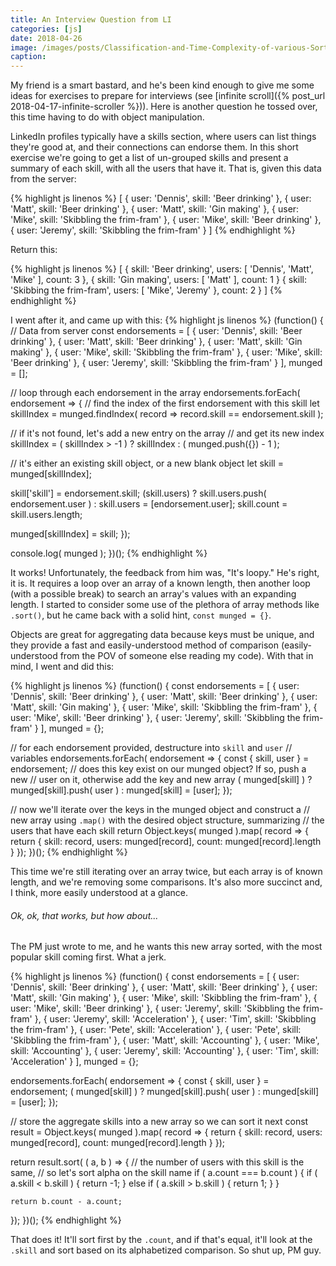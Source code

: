 ```yaml
---
title: An Interview Question from LI
categories: [js]
date: 2018-04-26
image: /images/posts/Classification-and-Time-Complexity-of-various-Sorting-Algorithm.png
caption:
---
```


My friend is a smart bastard, and he's been kind enough to give me some ideas for exercises to prepare for interviews (see [infinite scroll]({% post_url 2018-04-17-infinite-scroller %})). Here is another question he tossed over, this time having to do with object manipulation.

LinkedIn profiles typically have a skills section, where users can list things they're good at, and their connections can endorse them. In this short exercise we're going to get a list of un-grouped skills and present a summary of each skill, with all the users that have it. That is, given this data from the server:

{% highlight js linenos %}
[
  { user: 'Dennis', skill: 'Beer drinking' },
  { user: 'Matt', skill: 'Beer drinking' },
  { user: 'Matt', skill: 'Gin making' },
  { user: 'Mike', skill: 'Skibbling the frim-fram' },
  { user: 'Mike', skill: 'Beer drinking' },
  { user: 'Jeremy', skill: 'Skibbling the frim-fram' }
]
{% endhighlight %}

Return this:

{% highlight js linenos %}
[
  { skill: 'Beer drinking', users: [ 'Dennis', 'Matt', 'Mike' ], count: 3 },
  { skill: 'Gin making', users: [ 'Matt' ], count: 1 }
  { skill: 'Skibbing the frim-fram', users: [ 'Mike', 'Jeremy' }, count: 2 }
]
{% endhighlight %}

I went after it, and came up with this:
{% highlight js linenos %}
(function() {
// Data from server
const endorsements = [
        { user: 'Dennis', skill: 'Beer drinking' },
        { user: 'Matt', skill: 'Beer drinking' },
        { user: 'Matt', skill: 'Gin making' },
        { user: 'Mike', skill: 'Skibbling the frim-fram' },
        { user: 'Mike', skill: 'Beer drinking' },
        { user: 'Jeremy', skill: 'Skibbling the frim-fram' }
      ],
      munged = [];

// loop through each endorsement in the array
endorsements.forEach( endorsement => {
  // find the index of the first endorsement with this skill
  let skillIndex = munged.findIndex( record => record.skill == endorsement.skill );

  // if it's not found, let's add a new entry on the array
  // and get its new index
  skillIndex = ( skillIndex > -1 ) ? skillIndex : ( munged.push({}) - 1 );

  // it's either an existing skill object, or a new blank object
  let skill = munged[skillIndex];

  skill['skill'] = endorsement.skill;
  (skill.users) ? skill.users.push( endorsement.user ) : skill.users = [endorsement.user];
  skill.count = skill.users.length;

  munged[skillIndex] = skill;
});

console.log( munged );
})();
{% endhighlight %}

It works! Unfortunately, the feedback from him was, "It's loopy." He's right, it is. It requires a loop over an array of a known length, then another loop (with a possible break) to search an array's values with an expanding length. I started to consider some use of the plethora of array methods like `.sort()`, but he came back with a solid hint, `const munged = {}`.

Objects are great for aggregating data because keys must be unique, and they provide a fast and easily-understood method of comparison (easily-understood from the POV of someone else reading my code). With that in mind, I went and did this:

{% highlight js linenos %}
(function() {
  const endorsements = [
          { user: 'Dennis', skill: 'Beer drinking' },
          { user: 'Matt',   skill: 'Beer drinking' },
          { user: 'Matt',   skill: 'Gin making' },
          { user: 'Mike',   skill: 'Skibbling the frim-fram' },
          { user: 'Mike',   skill: 'Beer drinking' },
          { user: 'Jeremy', skill: 'Skibbling the frim-fram' }
        ],
        munged = {};

  // for each endorsement provided, destructure into `skill` and `user`
  // variables
  endorsements.forEach( endorsement => {
    const { skill, user } = endorsement;
    // does this key exist on our munged object? If so, push a new
    // user on it, otherwise add the key and new array
    ( munged[skill] ) ? munged[skill].push( user ) : munged[skill] = [user];
  });

  // now we'll iterate over the keys in the munged object and construct a
  // new array using `.map()` with the desired object structure, summarizing
  // the users that have each skill
  return Object.keys( munged ).map( record => {
    return {
        skill: record,
        users: munged[record],
        count: munged[record].length
      }
  });
})();
{% endhighlight %}

This time we're still iterating over an array twice, but each array is of known length, and we're removing some comparisons. It's also more succinct and, I think, more easily understood at a glance.

###### Ok, ok, that works, but how about...
The PM just wrote to me, and he wants this new array sorted, with the most popular skill coming first. What a jerk.

{% highlight js linenos %}
(function() {
  const endorsements = [
          { user: 'Dennis', skill: 'Beer drinking' },
          { user: 'Matt',   skill: 'Beer drinking' },
          { user: 'Matt',   skill: 'Gin making' },
          { user: 'Mike',   skill: 'Skibbling the frim-fram' },
          { user: 'Mike',   skill: 'Beer drinking' },
          { user: 'Jeremy', skill: 'Skibbling the frim-fram' },
          { user: 'Jeremy', skill: 'Acceleration' },
          { user: 'Tim',    skill: 'Skibbling the frim-fram' },
          { user: 'Pete',   skill: 'Acceleration' },
          { user: 'Pete',   skill: 'Skibbling the frim-fram' },
          { user: 'Matt',   skill: 'Accounting' },
          { user: 'Mike',   skill: 'Accounting' },
          { user: 'Jeremy', skill: 'Accounting' },
          { user: 'Tim',    skill: 'Acceleration' }
        ],
        munged = {};

  endorsements.forEach( endorsement => {
    const { skill, user } = endorsement;
    ( munged[skill] ) ? munged[skill].push( user ) : munged[skill] = [user];
  });

  // store the aggregate skills into a new array so we can sort it next
  const result = Object.keys( munged ).map( record => {
    return {
        skill: record,
        users: munged[record],
        count: munged[record].length
      }
  });

  return result.sort( ( a, b ) => {
    // the number of users with this skill is the same,
    // so let's sort alpha on the skill name
    if ( a.count === b.count ) {
      if ( a.skill < b.skill ) {
        return -1;
      }
      else if ( a.skill > b.skill ) {
        return 1;
      }
    }

    return b.count - a.count;
  });
})();
{% endhighlight %}

That does it! It'll sort first by the `.count`, and if that's equal, it'll look at the `.skill` and sort based on its alphabetized comparison. So shut up, PM guy.

